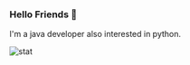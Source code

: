 ### Hello Friends 👋

I'm a java developer also interested in python.

![stat](https://github-readme-stats.vercel.app/api?username=838239178&show_icons=true&title_color=fff&icon_color=79ff97&text_color=9f9f9f&bg_color=151515)
